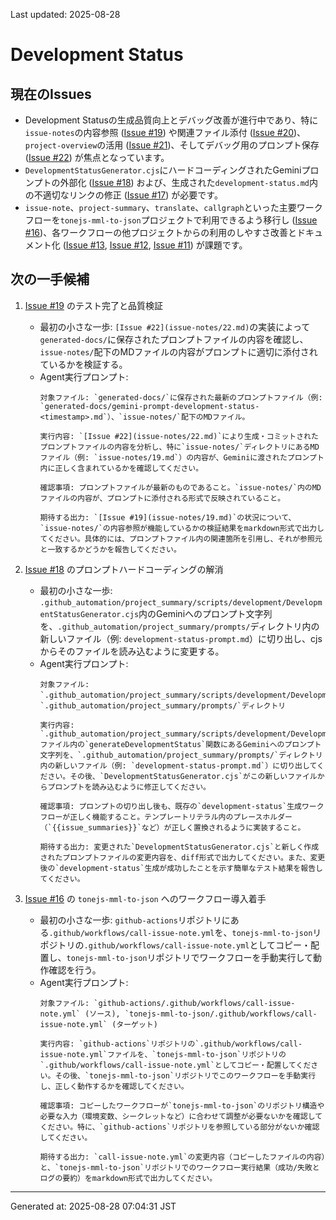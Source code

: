 Last updated: 2025-08-28

# Development Status

## 現在のIssues
- Development Statusの生成品質向上とデバッグ改善が進行中であり、特に`issue-notes`の内容参照 ([Issue #19](issue-notes/19.md)) や関連ファイル添付 ([Issue #20](issue-notes/20.md))、`project-overview`の活用 ([Issue #21](issue-notes/21.md))、そしてデバッグ用のプロンプト保存 ([Issue #22](issue-notes/22.md)) が焦点となっています。
- `DevelopmentStatusGenerator.cjs`にハードコーディングされたGeminiプロンプトの外部化 ([Issue #18](issue-notes/18.md)) および、生成された`development-status.md`内の不適切なリンクの修正 ([Issue #17](issue-notes/17.md)) が必要です。
- `issue-note`、`project-summary`、`translate`、`callgraph`といった主要ワークフローを`tonejs-mml-to-json`プロジェクトで利用できるよう移行し ([Issue #16](issue-notes/16.md))、各ワークフローの他プロジェクトからの利用のしやすさ改善とドキュメント化 ([Issue #13](issue-notes/13.md), [Issue #12](issue-notes/12.md), [Issue #11](issue-notes/11.md)) が課題です。

## 次の一手候補
1. [Issue #19](issue-notes/19.md) のテスト完了と品質検証
   - 最初の小さな一歩: `[Issue #22](issue-notes/22.md)`の実装によって`generated-docs/`に保存されたプロンプトファイルの内容を確認し、`issue-notes/`配下のMDファイルの内容がプロンプトに適切に添付されているかを検証する。
   - Agent実行プロンプト:
     ```
     対象ファイル: `generated-docs/`に保存された最新のプロンプトファイル（例: `generated-docs/gemini-prompt-development-status-<timestamp>.md`）、`issue-notes/`配下のMDファイル。
     
     実行内容: `[Issue #22](issue-notes/22.md)`により生成・コミットされたプロンプトファイルの内容を分析し、特に`issue-notes/`ディレクトリにあるMDファイル（例: `issue-notes/19.md`）の内容が、Geminiに渡されたプロンプト内に正しく含まれているかを確認してください。
     
     確認事項: プロンプトファイルが最新のものであること。`issue-notes/`内のMDファイルの内容が、プロンプトに添付される形式で反映されていること。
     
     期待する出力: `[Issue #19](issue-notes/19.md)`の状況について、`issue-notes/`の内容参照が機能しているかの検証結果をmarkdown形式で出力してください。具体的には、プロンプトファイル内の関連箇所を引用し、それが参照元と一致するかどうかを報告してください。
     ```

2. [Issue #18](issue-notes/18.md) のプロンプトハードコーディングの解消
   - 最初の小さな一歩: `.github_automation/project_summary/scripts/development/DevelopmentStatusGenerator.cjs`内のGeminiへのプロンプト文字列を、`.github_automation/project_summary/prompts/`ディレクトリ内の新しいファイル（例: `development-status-prompt.md`）に切り出し、cjsからそのファイルを読み込むように変更する。
   - Agent実行プロンプト:
     ```
     対象ファイル: `.github_automation/project_summary/scripts/development/DevelopmentStatusGenerator.cjs`、`.github_automation/project_summary/prompts/`ディレクトリ
     
     実行内容: `.github_automation/project_summary/scripts/development/DevelopmentStatusGenerator.cjs`ファイル内の`generateDevelopmentStatus`関数にあるGeminiへのプロンプト文字列を、`.github_automation/project_summary/prompts/`ディレクトリ内の新しいファイル（例: `development-status-prompt.md`）に切り出してください。その後、`DevelopmentStatusGenerator.cjs`がこの新しいファイルからプロンプトを読み込むように修正してください。
     
     確認事項: プロンプトの切り出し後も、既存の`development-status`生成ワークフローが正しく機能すること。テンプレートリテラル内のプレースホルダー（`{{issue_summaries}}`など）が正しく置換されるように実装すること。
     
     期待する出力: 変更された`DevelopmentStatusGenerator.cjs`と新しく作成されたプロンプトファイルの変更内容を、diff形式で出力してください。また、変更後の`development-status`生成が成功したことを示す簡単なテスト結果を報告してください。
     ```

3. [Issue #16](issue-notes/16.md) の `tonejs-mml-to-json` へのワークフロー導入着手
   - 最初の小さな一歩: `github-actions`リポジトリにある`.github/workflows/call-issue-note.yml`を、`tonejs-mml-to-json`リポジトリの`.github/workflows/call-issue-note.yml`としてコピー・配置し、`tonejs-mml-to-json`リポジトリでワークフローを手動実行して動作確認を行う。
   - Agent実行プロンプト:
     ```
     対象ファイル: `github-actions/.github/workflows/call-issue-note.yml` (ソース), `tonejs-mml-to-json/.github/workflows/call-issue-note.yml` (ターゲット)
     
     実行内容: `github-actions`リポジトリの`.github/workflows/call-issue-note.yml`ファイルを、`tonejs-mml-to-json`リポジトリの`.github/workflows/call-issue-note.yml`としてコピー・配置してください。その後、`tonejs-mml-to-json`リポジトリでこのワークフローを手動実行し、正しく動作するかを確認してください。
     
     確認事項: コピーしたワークフローが`tonejs-mml-to-json`のリポジトリ構造や必要な入力（環境変数、シークレットなど）に合わせて調整が必要ないかを確認してください。特に、`github-actions`リポジトリを参照している部分がないか確認してください。
     
     期待する出力: `call-issue-note.yml`の変更内容（コピーしたファイルの内容）と、`tonejs-mml-to-json`リポジトリでのワークフロー実行結果（成功/失敗とログの要約）をmarkdown形式で出力してください。

---
Generated at: 2025-08-28 07:04:31 JST
